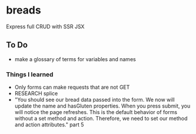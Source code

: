 # breads
Express full CRUD with SSR JSX

## To Do
- make a glossary of terms for variables and names

### Things I learned
- Only forms can make requests that are not GET
- RESEARCH splice
- "You should see our bread data passed into the form. We now will update the name and hasGluten properties. When you press submit, you will notice the page refreshes. This is the default behavior of forms without a set method and action. Therefore, we need to set our method and action attributes." part 5